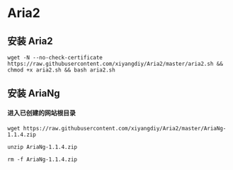 # Aria2
## 安装 Aria2
```
wget -N --no-check-certificate https://raw.githubusercontent.com/xiyangdiy/Aria2/master/aria2.sh && chmod +x aria2.sh && bash aria2.sh
```
## 安装 AriaNg
#### 进入已创建的网站根目录
```
wget https://raw.githubusercontent.com/xiyangdiy/Aria2/master/AriaNg-1.1.4.zip
```
```
unzip AriaNg-1.1.4.zip
```
```
rm -f AriaNg-1.1.4.zip
```
